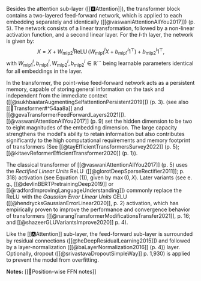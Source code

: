
Besides the attention sub-layer ([[🅰️Attention]]), the transformer block contains a two-layered feed-forward network, which is applied to each embedding separately and identically ([[@vaswaniAttentionAllYou2017]]) (p. 5). The network consists of a linear transformation, followed by a non-linear activation function, and a second linear layer. For the $l$-th layer, the network is given by:
$$
\tag{1}
X = X+W_{\mathrm{mlp} 2}^l \operatorname{ReLU}\left(W_{\mathrm{mlp} 1}^l X+b_{\mathrm{mlp} 1}^l 1^{\top}\right)+b_{\mathrm{mlp} 2}^l 1^{\top},
$$
with $W_{\text{mlp1}}^{l}, b_{\text{mlp1}}^{l}, W_{\text{mlp2}}^{l}, b_{\text{mlp2}}^{l} \in \mathbb{R}^{\cdots}$ being learnable parameters identical for all embeddings in the layer. 

In the transformer, the point-wise feed-forward network acts as a persistent memory, capable of storing general information on the task and independent from the immediate context ([[@sukhbaatarAugmentingSelfattentionPersistent2019]]) (p. 3). (see also [[🤖Transformer#^54aa8a]] and [[@gevaTransformerFeedForwardLayers2021]]). [[@vaswaniAttentionAllYou2017]] (p. 9) set the hidden dimension to be two to eight magnitudes of the embedding dimension. The large capacity strengthens the model's ability to retain information but also contributes significantly to the high computational requirements and memory footprint of transformers (See [[@tayEfficientTransformersSurvey2022]] (p. 5); [[@kitaevReformerEfficientTransformer2020]] (p. 1)).  

The classical transformer of [[@vaswaniAttentionAllYou2017]] (p. 5) uses the *Rectified Linear Units* $\operatorname{ReLU}$ ([[@glorotDeepSparseRectifier2011]]; p. 318) activation (see Equation $(1)$), given by $\max(0, X)$. Later variants (see e. g., [[@devlinBERTPretrainingDeep2019]] or [[@radfordImprovingLanguageUnderstanding]]) commonly replace the $\operatorname{ReLU}$ with the *Gaussian Error Linear Units* $\operatorname{GELU}$ ([[@hendrycksGaussianErrorLinear2020]], p. 2) activation, which has empirically proven to improve the performance and convergence behavior of transformers ([[@narangTransformerModificationsTransfer2021]], p. 16; and [[@shazeerGLUVariantsImprove2020]] p. 4).

Like the [[🅰️Attention]] sub-layer, the feed-forward sub-layer is surrounded by residual connections ([[@heDeepResidualLearning2015]]) and followed by a layer-normalization ([[@baLayerNormalization2016]] (p. 4)) layer. Optionally, dropout ([[@srivastavaDropoutSimpleWay]] p. 1,930) is applied to prevent the model from overfitting. 

**Notes:**
[[🎱Position-wise FFN notes]]